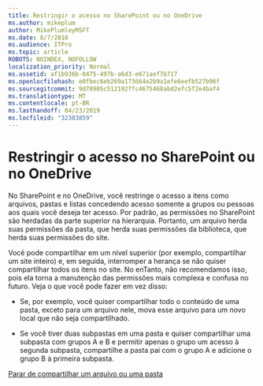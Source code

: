 ```yaml
---
title: Restringir o acesso no SharePoint ou no OneDrive
ms.author: mikeplum
author: MikePlumleyMSFT
ms.date: 8/7/2018
ms.audience: ITPro
ms.topic: article
ROBOTS: NOINDEX, NOFOLLOW
localization_priority: Normal
ms.assetid: af1b936b-0475-497b-a6d3-e671aef7b717
ms.openlocfilehash: e0fbec6eb269a173664e2b9a1efe6eefb527b96f
ms.sourcegitcommit: 9d78905c512192ffc4675468abd2efc5f2e4baf4
ms.translationtype: MT
ms.contentlocale: pt-BR
ms.lasthandoff: 04/23/2019
ms.locfileid: "32383859"
---
```

# <a name="restrict-access-in-sharepoint-or-onedrive"></a>Restringir o acesso no SharePoint ou no OneDrive

No SharePoint e no OneDrive, você restringe o acesso a itens como arquivos, pastas e listas concedendo acesso somente a grupos ou pessoas aos quais você deseja ter acesso. Por padrão, as permissões no SharePoint são herdadas da parte superior na hierarquia. Portanto, um arquivo herda suas permissões da pasta, que herda suas permissões da biblioteca, que herda suas permissões do site.
  
Você pode compartilhar em um nível superior (por exemplo, compartilhar um site inteiro) e, em seguida, interromper a herança se não quiser compartilhar todos os itens no site. No enTanto, não recomendamos isso, pois ela torna a manutenção das permissões mais complexa e confusa no futuro. Veja o que você pode fazer em vez disso:
  
- Se, por exemplo, você quiser compartilhar todo o conteúdo de uma pasta, exceto para um arquivo nele, mova esse arquivo para um novo local que não seja compartilhado.
    
- Se você tiver duas subpastas em uma pasta e quiser compartilhar uma subpasta com grupos A e B e permitir apenas o grupo um acesso à segunda subpasta, compartilhe a pasta pai com o grupo A e adicione o grupo B à primeira subpasta.
    
[Parar de compartilhar um arquivo ou uma pasta](https://go.microsoft.com/fwlink/?linkid=2008861)
  

